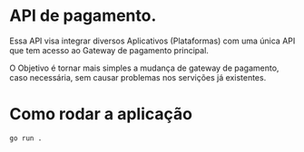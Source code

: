 # API de pagamento.

Essa API visa integrar diversos Aplicativos (Plataformas) com uma única API que tem acesso ao Gateway de pagamento principal.

O Objetivo é tornar mais simples a mudança de gateway de pagamento, caso necessária, sem causar problemas nos servições já existentes.

# Como rodar a aplicação

```bash
go run .
```
